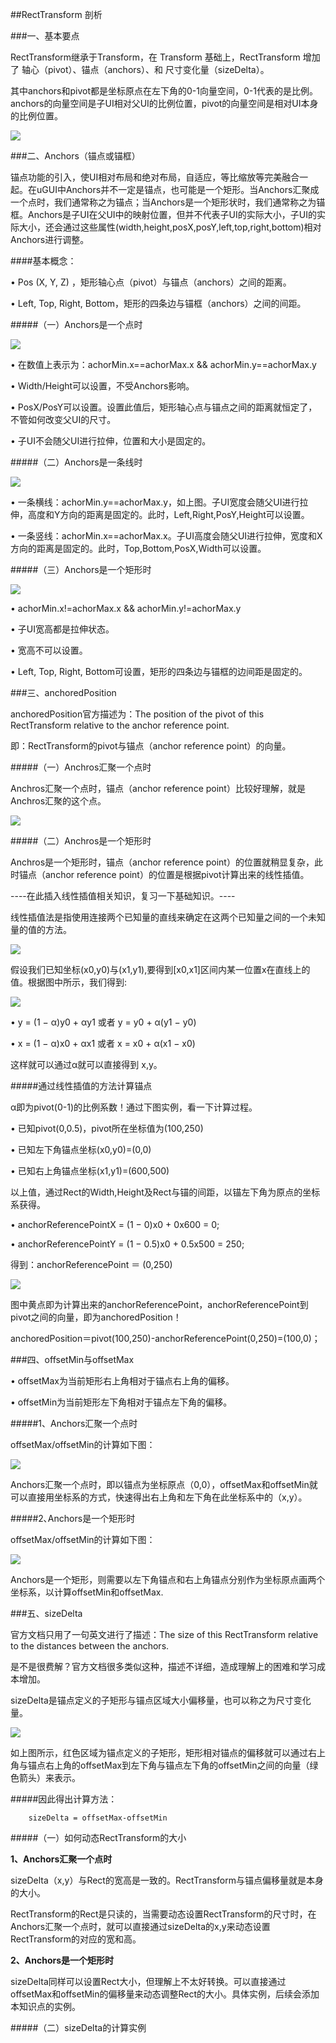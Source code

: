 ##RectTransform 剖析

###一、基本要点

RectTransform继承于Transform，在 Transform 基础上，RectTransform 增加了 轴心（pivot）、锚点（anchors）、和 尺寸变化量（sizeDelta）。


其中anchors和pivot都是坐标原点在左下角的0-1向量空间，0-1代表的是比例。anchors的向量空间是子UI相对父UI的比例位置，pivot的向量空间是相对UI本身的比例位置。


![](/assets/rect_anchors_pivot.png)


###二、Anchors（锚点或锚框）

锚点功能的引入，使UI相对布局和绝对布局，自适应，等比缩放等完美融合一起。在uGUI中Anchors并不一定是锚点，也可能是一个矩形。当Anchors汇聚成一个点时，我们通常称之为锚点；当Anchors是一个矩形状时，我们通常称之为锚框。Anchors是子UI在父UI中的映射位置，但并不代表子UI的实际大小，子UI的实际大小，还会通过这些属性(width,height,posX,posY,left,top,right,bottom)相对Anchors进行调整。


####基本概念：

• Pos (X, Y, Z) ，矩形轴心点（pivot）与锚点（anchors）之间的距离。

• Left, Top, Right, Bottom，矩形的四条边与锚框（anchors）之间的间距。


#####（一）Anchors是一个点时

![](/assets/20151031-0.png)

• 在数值上表示为：achorMin.x==achorMax.x && achorMin.y==achorMax.y

• Width/Height可以设置，不受Anchors影响。

• PosX/PosY可以设置。设置此值后，矩形轴心点与锚点之间的距离就恒定了，不管如何改变父UI的尺寸。

• 子UI不会随父UI进行拉伸，位置和大小是固定的。

#####（二）Anchors是一条线时

![](/assets/20151031-1.png)

• 一条横线：achorMin.y==achorMax.y，如上图。子UI宽度会随父UI进行拉伸，高度和Y方向的距离是固定的。此时，Left,Right,PosY,Height可以设置。


• 一条竖线：achorMin.x==achorMax.x。子UI高度会随父UI进行拉伸，宽度和X方向的距离是固定的。此时，Top,Bottom,PosX,Width可以设置。

#####（三）Anchors是一个矩形时

![](/assets/20151031-2.png)

• achorMin.x!=achorMax.x && achorMin.y!=achorMax.y

• 子UI宽高都是拉伸状态。

• 宽高不可以设置。

• Left, Top, Right, Bottom可设置，矩形的四条边与锚框的边间距是固定的。


###三、anchoredPosition

anchoredPosition官方描述为：The position of the pivot of this RectTransform relative to the anchor reference point.

即：RectTransform的pivot与锚点（anchor reference point）的向量。


#####（一）Anchros汇聚一个点时

Anchros汇聚一个点时，锚点（anchor reference point）比较好理解，就是Anchros汇聚的这个点。

![](/assets/rect_anchoredpostion.png)

#####（二）Anchros是一个矩形时

Anchros是一个矩形时，锚点（anchor reference point）的位置就稍显复杂，此时锚点（anchor reference point）的位置是根据pivot计算出来的线性插值。

----在此插入线性插值相关知识，复习一下基础知识。----

线性插值法是指使用连接两个已知量的直线来确定在这两个已知量之间的一个未知量的值的方法。

![](/assets/linear_interpolation_0.jpg)

假设我们已知坐标(x0,y0)与(x1,y1),要得到[x0,x1]区间内某一位置x在直线上的值。根据图中所示，我们得到:

![](/assets/linear_interpolation_1.png)


• y = (1 − α)y0 + αy1 或者 y = y0 + α(y1 − y0)

• x = (1 − α)x0 + αx1 或者 x = x0 + α(x1 − x0)


这样就可以通过α就可以直接得到 x,y。


#####通过线性插值的方法计算锚点

α即为pivot(0-1)的比例系数！通过下图实例，看一下计算过程。

• 已知pivot(0,0.5)，pivot所在坐标值为(100,250)

• 已知左下角锚点坐标(x0,y0)=(0,0)

• 已知右上角锚点坐标(x1,y1)=(600,500)

以上值，通过Rect的Width,Height及Rect与锚的间距，以锚左下角为原点的坐标系获得。


• anchorReferencePointX = (1 − 0)x0 + 0x600 = 0;

• anchorReferencePointY = (1 − 0.5)x0 + 0.5x500 = 250;

得到：anchorReferencePoint ＝ (0,250)

![](/assets/rect_anchoredpostion2.png)

图中黄点即为计算出来的anchorReferencePoint，anchorReferencePoint到pivot之间的向量，即为anchoredPosition！


anchoredPosition＝pivot(100,250)-anchorReferencePoint(0,250)=(100,0)；


###四、offsetMin与offsetMax


• offsetMax为当前矩形右上角相对于锚点右上角的偏移。

• offsetMin为当前矩形左下角相对于锚点左下角的偏移。


#####1、Anchors汇聚一个点时

offsetMax/offsetMin的计算如下图：

![](/assets/rect_offsetmax_min.png)


Anchors汇聚一个点时，即以锚点为坐标原点（0,0），offsetMax和offsetMin就可以直接用坐标系的方式，快速得出右上角和左下角在此坐标系中的（x,y）。


#####2､Anchors是一个矩形时

offsetMax/offsetMin的计算如下图：

![](/assets/rect_offsetMin_offsetMax2.png)

Anchors是一个矩形，则需要以左下角锚点和右上角锚点分别作为坐标原点画两个坐标系，以计算offsetMin和offsetMax.


###五、sizeDelta

官方文档只用了一句英文进行了描述：The size of this RectTransform relative to the distances between the anchors.

是不是很费解？官方文档很多类似这种，描述不详细，造成理解上的困难和学习成本增加。

sizeDelta是锚点定义的子矩形与锚点区域大小偏移量，也可以称之为尺寸变化量。


![](/assets/rect_sizeDelta.png)

如上图所示，红色区域为锚点定义的子矩形，矩形相对锚点的偏移就可以通过右上角与锚点右上角的offsetMax到左下角与锚点左下角的offsetMin之间的向量（绿色箭头）来表示。


#####因此得出计算方法：
```
    sizeDelta = offsetMax-offsetMin
``` 
    
#####（一）如何动态RectTransform的大小 
    
**1、Anchors汇聚一个点时**
    
sizeDelta（x,y）与Rect的宽高是一致的。RectTransform与锚点偏移量就是本身的大小。

RectTransform的Rect是只读的，当需要动态设置RectTransform的尺寸时，在Anchors汇聚一个点时，就可以直接通过sizeDelta的x,y来动态设置RectTransform的对应的宽和高。
    
    
**2、Anchors是一个矩形时**

sizeDelta同样可以设置Rect大小，但理解上不太好转换。可以直接通过offsetMax和offsetMin的偏移量来动态调整Rect的大小。具体实例，后续会添加本知识点的实例。
    
    
    
#####（二）sizeDelta的计算实例  
    
    
    
    
    
    
    
    
    
    
    
    
    
    
    
    
    
    
    
    
    
    
    
    
    